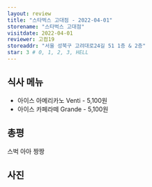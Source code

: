 ```yaml
---
layout: review
title: "스타벅스 고대점 - 2022-04-01"
storename: "스타벅스 고대점"
visitdate: 2022-04-01
reviewer: 고컴19
storeaddr: "서울 성북구 고려대로24길 51 1층 & 2층"
star: 3 # 0, 1, 2, 3, HELL
---
```


## 식사 메뉴

- 아이스 아메리카노 Venti - 5,100원
- 아이스 카페라떼 Grande - 5,100원

## 총평

스벅 아아 짱짱 

## 사진


